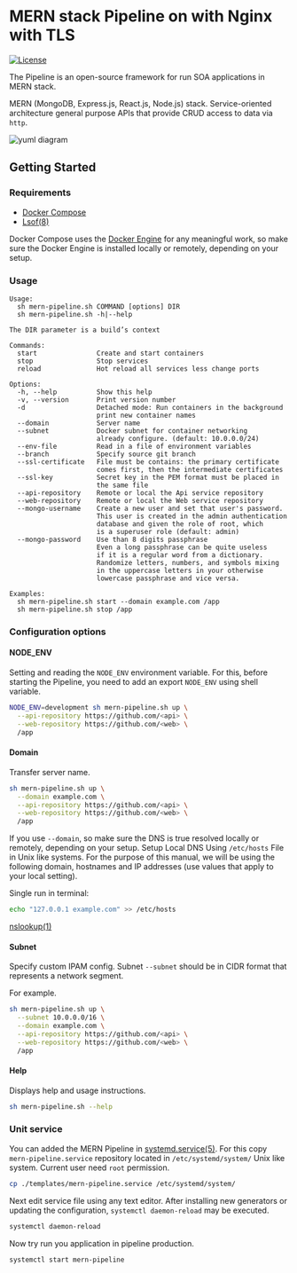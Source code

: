 # MERN stack Pipeline on with Nginx with TLS

[![License](https://img.shields.io/npm/l/express.svg)](https://github.com/woodger/mern-pipeline/blob/master/LICENSE)

The Pipeline is an open-source framework for run SOA applications in MERN stack.

MERN (MongoDB, Express.js, React.js, Node.js) stack. Service-oriented architecture general purpose APIs that provide CRUD access to data via `http`.

![yuml diagram](http://yuml.me/diagram/scruffy;dir:LR/class/[Nginx]->[Api{bg:yellowgreen}],[Nginx]->[Web{bg:yellow}],[Api]->[Database],[Api]->[Storage{bg:lightsteelblue}])

## Getting Started

### Requirements

- [Docker Compose](https://docs.docker.com/compose/install/)
- [Lsof(8)](https://man7.org/linux/man-pages/man8/lsof.8.html)

Docker Compose uses the [Docker Engine](https://docs.docker.com/get-docker/) for any meaningful work, so make sure the Docker Engine is installed locally or remotely, depending on your setup.

### Usage

```
Usage:
  sh mern-pipeline.sh COMMAND [options] DIR
  sh mern-pipeline.sh -h|--help

The DIR parameter is a build’s context

Commands:
  start               Create and start containers
  stop                Stop services
  reload              Hot reload all services less change ports

Options:
  -h, --help          Show this help
  -v, --version       Print version number
  -d                  Detached mode: Run containers in the background
                      print new container names
  --domain            Server name
  --subnet            Docker subnet for container networking
                      already configure. (default: 10.0.0.0/24)
  --env-file          Read in a file of environment variables
  --branch            Specify source git branch
  --ssl-certificate   File must be contains: the primary certificate
                      comes first, then the intermediate certificates
  --ssl-key           Secret key in the PEM format must be placed in
                      the same file
  --api-repository    Remote or local the Api service repository
  --web-repository    Remote or local the Web service repository
  --mongo-username    Create a new user and set that user's password.
                      This user is created in the admin authentication
                      database and given the role of root, which
                      is a superuser role (default: admin)
  --mongo-password    Use than 8 digits passphrase
                      Even a long passphrase can be quite useless
                      if it is a regular word from a dictionary.
                      Randomize letters, numbers, and symbols mixing
                      in the uppercase letters in your otherwise
                      lowercase passphrase and vice versa.

Examples:
  sh mern-pipeline.sh start --domain example.com /app
  sh mern-pipeline.sh stop /app
```

### Configuration options

#### NODE_ENV

Setting and reading the `NODE_ENV` environment variable. For this, before starting the Pipeline, you need to add an export `NODE_ENV` using shell variable.

```sh
NODE_ENV=development sh mern-pipeline.sh up \
  --api-repository https://github.com/<api> \
  --web-repository https://github.com/<web> \
  /app
```

#### Domain

Transfer server name.

```sh
sh mern-pipeline.sh up \
  --domain example.com \
  --api-repository https://github.com/<api> \
  --web-repository https://github.com/<web> \
  /app
```

If you use `--domain`, so make sure the DNS is true resolved locally or remotely, depending on your setup. Setup Local DNS Using `/etc/hosts` File in Unix like systems.
For the purpose of this manual, we will be using the following domain, hostnames and IP addresses (use values that apply to your local setting).

Single run in terminal:

```sh
echo "127.0.0.1 example.com" >> /etc/hosts
```

[nslookup(1)](https://linux.die.net/man/1/nslookup)

#### Subnet

Specify custom IPAM config. Subnet `--subnet` should be in CIDR format that represents a network segment.

For example.

```sh
sh mern-pipeline.sh up \
  --subnet 10.0.0.0/16 \
  --domain example.com \
  --api-repository https://github.com/<api> \
  --web-repository https://github.com/<web> \
  /app
```

#### Help

Displays help and usage instructions.

```sh
sh mern-pipeline.sh --help
```

### Unit service

You can added the MERN Pipeline in [systemd.service(5)](https://man7.org/linux/man-pages/man5/systemd.service.5.html). For this copy `mern-pipeline.service` repository located in `/etc/systemd/system/` Unix like system.
Current user need `root` permission.

```sh
cp ./templates/mern-pipeline.service /etc/systemd/system/
```

Next edit service file using any text editor. After installing new generators or updating the configuration, `systemctl daemon-reload` may be executed.

```sh
systemctl daemon-reload
```

Now try run you application in pipeline production.

```sh
systemctl start mern-pipeline
```
